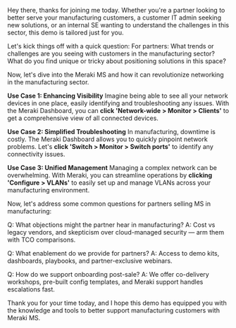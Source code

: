 Hey there, thanks for joining me today. Whether you're a partner looking to better serve your manufacturing customers, a customer IT admin seeking new solutions, or an internal SE wanting to understand the challenges in this sector, this demo is tailored just for you.

Let's kick things off with a quick question:
For partners: What trends or challenges are you seeing with customers in the manufacturing sector? What do you find unique or tricky about positioning solutions in this space?

Now, let's dive into the Meraki MS and how it can revolutionize networking in the manufacturing sector.

**Use Case 1: Enhancing Visibility**
Imagine being able to see all your network devices in one place, easily identifying and troubleshooting any issues. With the Meraki Dashboard, you can **click 'Network-wide > Monitor > Clients'** to get a comprehensive view of all connected devices.

**Use Case 2: Simplified Troubleshooting**
In manufacturing, downtime is costly. The Meraki Dashboard allows you to quickly pinpoint network problems. Let's **click 'Switch > Monitor > Switch ports'** to identify any connectivity issues.

**Use Case 3: Unified Management**
Managing a complex network can be overwhelming. With Meraki, you can streamline operations by **clicking 'Configure > VLANs'** to easily set up and manage VLANs across your manufacturing environment.

Now, let's address some common questions for partners selling MS in manufacturing:

Q: What objections might the partner hear in manufacturing?
A: Cost vs legacy vendors, and skepticism over cloud-managed security — arm them with TCO comparisons.

Q: What enablement do we provide for partners?
A: Access to demo kits, dashboards, playbooks, and partner-exclusive webinars.

Q: How do we support onboarding post-sale?
A: We offer co-delivery workshops, pre-built config templates, and Meraki support handles escalations fast.

Thank you for your time today, and I hope this demo has equipped you with the knowledge and tools to better support manufacturing customers with Meraki MS.